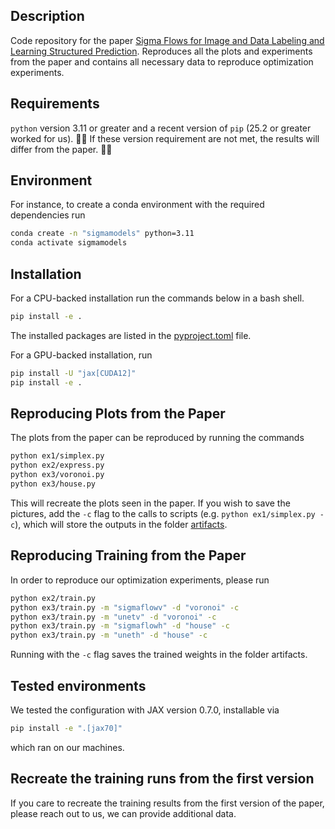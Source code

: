 ## Description
Code repository for the paper [Sigma Flows for Image and Data Labeling and Learning Structured Prediction](https://arxiv.org/abs/2408.15946).
Reproduces all the plots and experiments from the paper and contains all necessary data to reproduce optimization experiments.

## Requirements
`python` version 3.11 or greater and a recent version of `pip` (25.2 or greater worked for us).
󱐋󱐋 If these version requirement are not met, the results will differ from the paper. 󱐋󱐋

## Environment
For instance, to create a conda environment with the required dependencies run
```bash
conda create -n "sigmamodels" python=3.11
conda activate sigmamodels
```

## Installation
For a CPU-backed installation run the commands below in a bash shell.
```bash
pip install -e .
```
The installed packages are listed in the [pyproject.toml](./pyproject.toml) file.

For a GPU-backed installation, run
```bash
pip install -U "jax[CUDA12]"
pip install -e .
```

## Reproducing Plots from the Paper
The plots from the paper can be reproduced by running the commands
```bash
python ex1/simplex.py
python ex2/express.py
python ex3/voronoi.py
python ex3/house.py
```
This will recreate the plots seen in the paper. If you wish to save the pictures, add the `-c` flag to the calls to scripts (e.g. `python ex1/simplex.py -c`), which will store the outputs in the folder [artifacts](./artifacts).

## Reproducing Training from the Paper
In order to reproduce our optimization experiments, please run
```bash
python ex2/train.py
python ex3/train.py -m "sigmaflowv" -d "voronoi" -c
python ex3/train.py -m "unetv" -d "voronoi" -c
python ex3/train.py -m "sigmaflowh" -d "house" -c
python ex3/train.py -m "uneth" -d "house" -c
```
Running with the `-c` flag saves the trained weights in the folder artifacts.

## Tested environments
We tested the configuration with JAX version 0.7.0, installable via 
```bash
pip install -e ".[jax70]"
```
which ran on our machines.

## Recreate the training runs from the first version
If you care to recreate the training results from the first version of the paper, please reach out to us, we can provide additional data.
